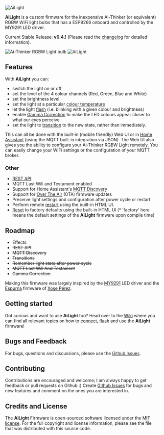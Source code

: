 ![AiLight](https://raw.githubusercontent.com/wiki/stelgenhof/AiLight/images/ailight_logo.png)

**AiLight** is a custom firmware for the inexpensive Ai-Thinker (or equivalent) RGBW WiFi light bulbs that has a ESP8266 onboard and controlled by the MY9291 LED driver.

Current Stable Release: **v0.4.1** (Please read the [changelog](https://github.com/stelgenhof/AiLight/blob/master/CHANGELOG.md) for detailed information).

![Ai-Thinker RGBW Light bulb](https://github.com/stelgenhof/AiLight/wiki/images/aithinker_light.png)
![AiLight](https://www.sachatelgenhof.nl/user/pages/02.blog/ailight/screen_combo_m.png)

## Features

With **AiLight** you can:

- switch the light on or off
- set the level of the 4 colour channels (Red, Green, Blue and White)
- set the brightness level
- set the light at a particular [colour temperature](https://github.com/stelgenhof/AiLight/wiki/Colour-Temperature)
- let the light [flash](https://github.com/stelgenhof/AiLight/wiki/Flashing-the-Light) (i.e. blinking with a given colour and brightness)
- enable [Gamma Correction](https://github.com/stelgenhof/AiLight/wiki/Gamma-Correction) to make the LED colours appear closer to what our eyes perceive
- set the light to [transition](https://github.com/stelgenhof/AiLight/wiki/Transition) to the new state, rather than immediately.

This can all be done with the built-in (mobile friendly) Web UI or in [Home Assistant](https://home-assistant.io) (using the MQTT built-in integration via JSON). The Web UI also gives you the ability to configure your Ai-Thinker RGBW Light remotely. You can easily change your WiFi settings or the configuration of your MQTT broker.

### Other
- [REST API](https://github.com/stelgenhof/AiLight/wiki/REST-API)
- MQTT Last Will and Testament enabled
- Support for Home Assistant's [MQTT Discovery](https://github.com/stelgenhof/AiLight/wiki/Home-Assistant-MQTT-Discovery)
- Support for [Over The Air](https://github.com/stelgenhof/AiLight/wiki/OTA-Updates) (OTA) firmware updates
- Preserve light settings and configuration after power cycle or restart
- Perform remote [restart](https://github.com/stelgenhof/AiLight/wiki/Restart-%26-Reset) using the built-in HTML UI.
- [Reset](https://github.com/stelgenhof/AiLight/wiki/Restart-%26-Reset) to factory defaults using the built-in HTML UI (* 'factory' here means the default settings of the **AiLight** firmware upon compile time)


## Roadmap

- Effects
- ~~REST API~~
- ~~MQTT Discovery~~
- ~~Transitions~~
- ~~Remember light state after power cycle~~
- ~~MQTT Last Will And Testament~~
- ~~Gamma Correction~~

Making this firmware was largely inspired by the [MY9291](https://github.com/xoseperez/my9291) LED driver and the [Espurna](https://bitbucket.org/xoseperez/espurna) firmware of [Xose Pérez](https://github.com/xoseperez).

## Getting started
Got curious and want to use **AiLight** too? Head over to the [Wiki](https://github.com/stelgenhof/AiLight/wiki) where you can find all relevant topics on how to [connect](https://github.com/stelgenhof/AiLight/wiki/Connection), [flash](https://github.com/stelgenhof/AiLight/wiki/Flashing-the-Firmware) and use the **AiLight** firmware!


## Bugs and Feedback
For bugs, questions and discussions, please use the [Github Issues](https://github.com/stelgenhof/AiLight/issues).

## Contributing

Contributions are encouraged and welcome; I am always happy to get feedback or pull requests on Github :) Create [Github Issues](https://github.com/stelgenhof/AiLight/issues) for bugs and new features and comment on the ones you are interested in.

## Credits and License

The **AiLight** Firmware is open-sourced software licensed under the [MIT license](http://opensource.org/licenses/MIT). For the full copyright and license information, please see the <license> file that was distributed with this source code.</license>
